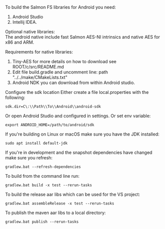 To build the Salmon FS libraries for Android you need:  
1. Android Studio  
2. Intellij IDEA.  
  
Optional native libraries:  
The android native include fast Salmon AES-NI intrinsics and native AES for x86 and ARM.  
  
Requirements for native libraries:  
1. Tiny-AES for more details on how to download see ROOT/c/src/README.md  
2. Edit file build.gradle and uncomment line: path "../../make/CMakeLists.txt"      
3. Android NDK you can download from within Android studio.    
  
Configure the sdk location
Either create a file local.properties with the following:
```
sdk.dir=C\:\\Path\\To\\Android\\android-sdk
```
Or open Android Studio and configured in settings.
Or set env variable:
```
export ANDROID_HOME=/path/to/android/sdk
```

If you're building on Linux or macOS make sure you have the JDK installed:
```
sudo apt install default-jdk
```

If you're in development and the snapshot dependencies have changed make sure you refresh:
```
gradlew.bat --refresh-dependencies
```

To build from the command line run:  
```
gradlew.bat build -x test --rerun-tasks    
```
  
To build the release aar libs which can be used for the VS project:  
```
gradlew.bat assembleRelease -x test --rerun-tasks  
```
  
To publish the maven aar libs to a local directory:  
```
gradlew.bat publish --rerun-tasks  
```
